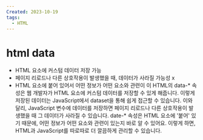 ```yaml
---
Created: 2023-10-19
tags:
  - HTML
---
```

# html data
- HTML 요소에 커스텀 데이터 저장 가능
- 페이지 리로드나 다른 상호작용이 발생했을 때, 데이터가 사라질 가능성 x
- HTML 요소에 붙어 있어서 어떤 정보가 어떤 요소와 관련이 이
HTML의 data-* 속성은 웹 개발자가 HTML 요소에 커스텀 데이터를 저장할 수 있게 해줍니다. 이렇게 저장된 데이터는 JavaScript에서 dataset을 통해 쉽게 접근할 수 있습니다. 이와 달리, JavaScript 변수에 데이터를 저장하면 페이지 리로드나 다른 상호작용이 발생했을 때 그 데이터가 사라질 수 있습니다. date-* 속성은 HTML 요소에 '붙어' 있기 때문에, 어떤 정보가 어떤 요소와 관련이 있는지 바로 알 수 있어요. 이렇게 하면, HTML과 JavaScript를 따로따로 더 깔끔하게 관리할 수 있습니다.
